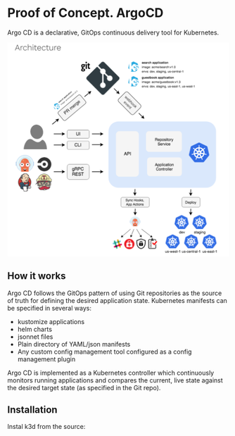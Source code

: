 # Proof of Concept. ArgoCD

Argo CD is a declarative, GitOps continuous delivery tool for Kubernetes.

![argocd_arch](https://github.com/mykolapryvalov/AsciiArtify/blob/main/doc/img/argocd_arch.png)

## How it works

Argo CD follows the GitOps pattern of using Git repositories as the source of truth for defining the desired application state. Kubernetes manifests can be specified in several ways:

  -  kustomize applications
  -  helm charts
  -  jsonnet files
  -  Plain directory of YAML/json manifests
  -  Any custom config management tool configured as a config management plugin

Argo CD is implemented as a Kubernetes controller which continuously monitors running applications and compares the current, live state against the desired target state (as specified in the Git repo).

## Installation

Instal k3d from the source:




